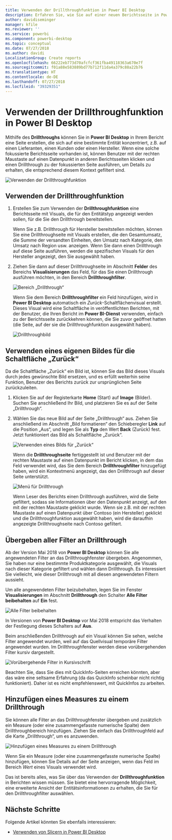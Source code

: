 ```yaml
---
title: Verwenden der Drillthroughfunktion in Power BI Desktop
description: Erfahren Sie, wie Sie auf einer neuen Berichtsseite in Power BI Desktop Drilldowns in Daten ausführen.
author: davidiseminger
manager: kfile
ms.reviewer: ''
ms.service: powerbi
ms.component: powerbi-desktop
ms.topic: conceptual
ms.date: 07/27/2018
ms.author: davidi
LocalizationGroup: Create reports
ms.openlocfilehash: 66222eb773d70afcfcf361fba49118363a670e7f
ms.sourcegitcommit: f01a88e583889bd77b712f11da4a379c88a22b76
ms.translationtype: HT
ms.contentlocale: de-DE
ms.lasthandoff: 07/27/2018
ms.locfileid: "39329351"
---
```

# <a name="use-drillthrough-in-power-bi-desktop"></a>Verwenden der Drillthroughfunktion in Power BI Desktop
Mithilfe des **Drillthroughs** können Sie in **Power BI Desktop** in Ihrem Bericht eine Seite erstellen, die sich auf eine bestimmte Entität konzentriert, z.B. auf einen Lieferanten, einen Kunden oder einen Hersteller. Wenn eine solche fokussierte Berichtsseite vorhanden ist, können Benutzer mit der rechten Maustaste auf einen Datenpunkt in anderen Berichtsseiten klicken und einen Drillthrough zu der fokussierten Seite ausführen, um Details zu erhalten, die entsprechend diesem Kontext gefiltert sind.

![Verwenden der Drillthroughfunktion](media/desktop-drillthrough/drillthrough_01.png)

## <a name="using-drillthrough"></a>Verwenden der Drillthroughfunktion
1. Erstellen Sie zum Verwenden der **Drillthroughfunktion** eine Berichtsseite mit Visuals, die für den Entitätstyp angezeigt werden sollen, für die Sie den Drillthrough bereitstellen. 

    Wenn Sie z.B. Drillthrough für Hersteller bereitstellen möchten, können Sie eine Drillthroughseite mit Visuals erstellen, die den Gesamtumsatz, die Summe der versandten Einheiten, den Umsatz nach Kategorie, den Umsatz nach Region usw. anzeigen. Wenn Sie dann einen Drillthrough auf diese Seite ausführen, werden die spezifischen Visuals für den Hersteller angezeigt, den Sie ausgewählt haben.

2. Ziehen Sie dann auf dieser Drillthroughseite im Abschnitt **Felder** des Bereichs **Visualisierungen** das Feld, für das Sie einen Drillthrough ausführen möchten, in den Bereich **Drillthroughfilter**.

    ![Bereich „Drillthrough“](media/desktop-drillthrough/drillthrough_02.png)

    Wenn Sie dem Bereich **Drillthroughfilter** ein Feld hinzufügen, wird in **Power BI Desktop** automatisch ein *Zurück*-Schaltflächenvisual erstellt. Dieses Visual wird eine Schaltfläche in veröffentlichten Berichten, mit der Benutzer, die Ihren Bericht im **Power BI-Dienst** verwenden, einfach zu der Berichtsseite zurückkehren können, die Sie zuvor geöffnet hatten (die Seite, auf der sie die Drillthroughfunktion ausgewählt haben).

    ![Drillthroughbild](media/desktop-drillthrough/drillthrough_03.png)

## <a name="use-your-own-image-for-a-back-button"></a>Verwenden eines eigenen Bildes für die Schaltfläche „Zurück“    
 Da die Schaltfläche „Zurück“ ein Bild ist, können Sie das Bild dieses Visuals durch jedes gewünschte Bild ersetzen, und es erfüllt weiterhin seine Funktion, Benutzer des Berichts zurück zur ursprünglichen Seite zurückzuleiten.

1. Klicken Sie auf der Registerkarte **Home** (Start) auf **Image** (Bilder). Suchen Sie anschließend Ihr Bild, und platzieren Sie es auf der Seite „Drillthrough“.
2. Wählen Sie das neue Bild auf der Seite „Drillthrough“ aus. Ziehen Sie anschließend im Abschnitt „Bild formatieren“ den Schieberegler **Link** auf die Position „Aus“, und legen Sie als **Typ** den Wert **Back** (Zurück) fest. Jetzt funktioniert das Bild als Schaltfläche „Zurück“.

    ![Verwenden eines Bilds für „Zurück“](media/desktop-drillthrough/drillthrough_05.png)

    Wenn die **Drillthroughseite** fertiggestellt ist und Benutzer mit der rechten Maustaste auf einen Datenpunkt im Bericht klicken, in dem das Feld verwendet wird, das Sie dem Bereich **Drillthroughfilter** hinzugefügt haben, wird ein Kontextmenü angezeigt, das den Drillthrough auf dieser Seite unterstützt.

    ![Menü für Drillthrough](media/desktop-drillthrough/drillthrough_04.png)

    Wenn Leser des Berichts einen Drillthrough ausführen, wird die Seite gefiltert, sodass sie Informationen über den Datenpunkt anzeigt, auf den mit der rechten Maustaste geklickt wurde. Wenn sie z.B. mit der rechten Maustaste auf einen Datenpunkt über Contoso (ein Hersteller) geklickt und die Drillthroughfunktion ausgewählt haben, wird die daraufhin angezeigte Drillthroughseite nach Contoso gefiltert.

## <a name="pass-all-filters-in-drillthrough"></a>Übergeben aller Filter an Drillthrough

Ab der Version Mai 2018 von **Power BI Desktop** können Sie alle angewendeten Filter an das Drillthroughfenster übergeben. Angenommen, Sie haben nur eine bestimmte Produktkategorie ausgewählt, die Visuals nach dieser Kategorie gefiltert und wählen dann Drillthrough. Es interessiert Sie vielleicht, wie dieser Drillthrough mit all diesen angewendeten Filtern aussieht.

Um alle angewendeten Filter beizubehalten, legen Sie im Fenster **Visualisierungen** im Abschnitt **Drillthrough** den Schalter **Alle Filter beibehalten** auf **Ein** fest. 

![Alle Filter beibehalten](media/desktop-drillthrough/drillthrough_06.png)

In Versionen von **Power BI Desktop** vor Mai 2018 entspricht das Verhalten der Festlegung dieses Schalters auf **Aus**.

Beim anschließenden Drillthrough auf ein Visual können Sie sehen, welche Filter angewendet wurden, weil auf das Quellvisual temporäre Filter angewendet wurden. Im Drillthroughfenster werden diese vorübergehenden Filter kursiv dargestellt. 

![Vorübergehende Filter in Kursivschrift](media/desktop-drillthrough/drillthrough_07.png)

Beachten Sie, dass Sie dies mit QuickInfo-Seiten erreichen könnten, aber das wäre eine seltsame Erfahrung (da das QuickInfo scheinbar nicht richtig funktioniert). Daher ist es nicht empfehlenswert, mit QuickInfos zu arbeiten.

## <a name="add-a-measure-to-drillthrough"></a>Hinzufügen eines Measures zu einem Drillthrough

Sie können alle Filter an das Drillthroughfenster übergeben und zusätzlich ein Measure (oder eine zusammengefasste numerische Spalte) dem Drillthroughbereich hinzufügen. Ziehen Sie einfach das Drillthroughfeld auf die Karte „Drillthrough“, um es anzuwenden. 

![Hinzufügen eines Measures zu einem Drillthrough](media/desktop-drillthrough/drillthrough_08.png)

Wenn Sie ein Measure (oder eine zusammengefasste numerische Spalte) hinzufügen, können Sie Details auf der Seite anzeigen, wenn das Feld im Bereich *Wert* eines Visuals verwendet wird.

Das ist bereits alles, was Sie über das Verwenden der **Drillthroughfunktion** in Berichten wissen müssen. Sie bietet eine hervorragende Möglichkeit, eine erweiterte Ansicht der Entitätsinformationen zu erhalten, die Sie für den Drillthroughfilter auswählen.

## <a name="next-steps"></a>Nächste Schritte

Folgende Artikel könnten Sie ebenfalls interessieren:

* [Verwenden von Slicern in Power BI Desktop](desktop-slicers.md)

